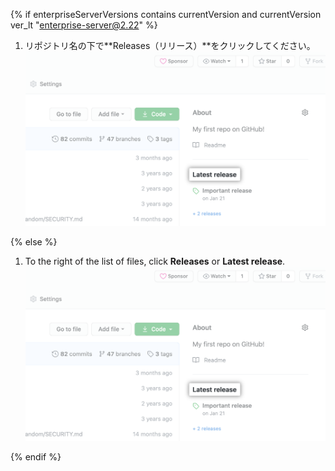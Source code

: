{% if enterpriseServerVersions contains currentVersion and currentVersion ver_lt "enterprise-server@2.22" %}

1. リポジトリ名の下で**Releases（リリース）**をクリックしてください。 ![リリースタブ](/assets/images/help/releases/release-link.png)

{% else %}

1. To the right of the list of files, click **Releases** or **Latest release**. ![Releases section in right-hand sidebar](/assets/images/help/releases/release-link.png)

{% endif %}
